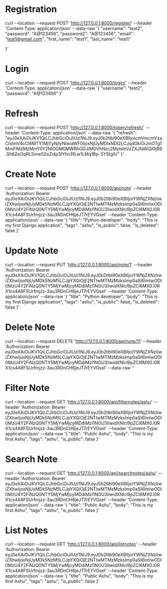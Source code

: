 # Registration
curl --location --request POST 'http://127.0.0.1:8000/register/' --header 'Content-Type: application/json' --data-raw '{
    "username": "test2",
    "password": "A@123456",
    "password2": "A@123456",
    "email": "test1@gmail.com",
    "first_name": "test1",
    "last_name": "test1"

}'

# Login
curl --location --request POST 'http://127.0.0.1:8000/login/' --header 'Content-Type: application/json' --data-raw '{
    "username": "test2",
    "password": "A@123456"
}'

# Refresh
curl --location --request POST 'http://127.0.0.1:8000/token/refresh/' --header 'Content-Type: application/json' --data-raw '{
    "refresh": "eyJ0eXAiOiJKV1QiLCJhbGciOiJIUzI1NiJ9.eyJ0b2tlbl90eXBlIjoicmVmcmVzaCIsImV4cCI6MTY1MjYyNjIyNiwiaWF0IjoxNjUyMDIxNDI2LCJqdGkiOiJmOTg1MmFiMzMzMmY0Y2NlOGM0MWRhOGJiMDVhNzc2MyIsInVzZXJfaWQiOjR9.Sh6ZeOqRL5mw52oZidp3lYhn3fLw1LMq1Bp-3YStgIU"
}'

#  Create Note
curl --location --request POST 'http://127.0.0.1:8000/api/note' --header 'Authorization: Bearer eyJ0eXAiOiJKV1QiLCJhbGciOiJIUzI1NiJ9.eyJ0b2tlbl90eXBlIjoiYWNjZXNzIiwiZXhwIjoxNjUyMDk5NzM5LCJpYXQiOjE2NTIwMTMzMzksImp0aSI6ImIwODI0MzU4Y2FiNzQ0NTY5MjYwMjcyMDdiMzI1NGU3IiwidXNlcl9pZCI6MX0.l0RX1cs4A8FSUrfmjzz-3au3RDnCH6jeJT7rEYVGseI' --header 'Content-Type: application/json' --data-raw '{
    "title": "Python developer",
    "body": "This is my first Django application",
    "tags": "ashu",
    "is_public": false,
    "is_deleted": false
}'

# Update Note
curl --location --request PUT 'http://127.0.0.1:8000/api/note/1' --header 'Authorization: Bearer eyJ0eXAiOiJKV1QiLCJhbGciOiJIUzI1NiJ9.eyJ0b2tlbl90eXBlIjoiYWNjZXNzIiwiZXhwIjoxNjUyMDk5NzM5LCJpYXQiOjE2NTIwMTMzMzksImp0aSI6ImIwODI0MzU4Y2FiNzQ0NTY5MjYwMjcyMDdiMzI1NGU3IiwidXNlcl9pZCI6MX0.l0RX1cs4A8FSUrfmjzz-3au3RDnCH6jeJT7rEYVGseI' --header 'Content-Type: application/json' --data-raw '{
    "title": "Python developer",
    "body": "This is my first Django application",
    "tags": "ashu",
    "is_public": false,
    "is_deleted": false
}'

# Delete Note
curl --location --request DELETE 'http://127.0.0.1:8000/api/note/11' --header 'Authorization: Bearer eyJ0eXAiOiJKV1QiLCJhbGciOiJIUzI1NiJ9.eyJ0b2tlbl90eXBlIjoiYWNjZXNzIiwiZXhwIjoxNjUyMDk5NzM5LCJpYXQiOjE2NTIwMTMzMzksImp0aSI6ImIwODI0MzU4Y2FiNzQ0NTY5MjYwMjcyMDdiMzI1NGU3IiwidXNlcl9pZCI6MX0.l0RX1cs4A8FSUrfmjzz-3au3RDnCH6jeJT7rEYVGseI' --data-raw ''

# Filter Note
curl --location --request GET 'http://127.0.0.1:8000/api/filternotes/ashu' --header 'Authorization: Bearer eyJ0eXAiOiJKV1QiLCJhbGciOiJIUzI1NiJ9.eyJ0b2tlbl90eXBlIjoiYWNjZXNzIiwiZXhwIjoxNjUyMDk5NzM5LCJpYXQiOjE2NTIwMTMzMzksImp0aSI6ImIwODI0MzU4Y2FiNzQ0NTY5MjYwMjcyMDdiMzI1NGU3IiwidXNlcl9pZCI6MX0.l0RX1cs4A8FSUrfmjzz-3au3RDnCH6jeJT7rEYVGseI' --header 'Content-Type: application/json' --data-raw '{
    "title": "Public Ashu",
    "body": "This is my first Ashu",
    "tags": "ashu",
    "is_public": false
}'

# Search Note
curl --location --request GET 'http://127.0.0.1:8000/api/searchnotes/ashu' --header 'Authorization: Bearer eyJ0eXAiOiJKV1QiLCJhbGciOiJIUzI1NiJ9.eyJ0b2tlbl90eXBlIjoiYWNjZXNzIiwiZXhwIjoxNjUyMDk5NzM5LCJpYXQiOjE2NTIwMTMzMzksImp0aSI6ImIwODI0MzU4Y2FiNzQ0NTY5MjYwMjcyMDdiMzI1NGU3IiwidXNlcl9pZCI6MX0.l0RX1cs4A8FSUrfmjzz-3au3RDnCH6jeJT7rEYVGseI' --header 'Content-Type: application/json' --data-raw '{
    "title": "Public Ashu",
    "body": "This is my first Ashu",
    "tags": "ashu",
    "is_public": false
}'

# List Notes
curl --location --request GET 'http://127.0.0.1:8000/api/listnotes' --header 'Authorization: Bearer eyJ0eXAiOiJKV1QiLCJhbGciOiJIUzI1NiJ9.eyJ0b2tlbl90eXBlIjoiYWNjZXNzIiwiZXhwIjoxNjUyMDk5NzM5LCJpYXQiOjE2NTIwMTMzMzksImp0aSI6ImIwODI0MzU4Y2FiNzQ0NTY5MjYwMjcyMDdiMzI1NGU3IiwidXNlcl9pZCI6MX0.l0RX1cs4A8FSUrfmjzz-3au3RDnCH6jeJT7rEYVGseI' --header 'Content-Type: application/json' --data-raw '{
    "title": "Public Ashu",
    "body": "This is my first Ashu",
    "tags": "ashu",
    "is_public": false
}'
